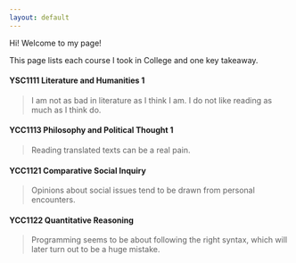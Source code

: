 ```yaml
---
layout: default
---
```


Hi! Welcome to my page! 

This page lists each course I took in College and one key takeaway.

#### YSC1111 Literature and Humanities 1

> I am not as bad in literature as I think I am. I do not like reading as much as I think do.

#### YCC1113 Philosophy and Political Thought 1

> Reading translated texts can be a real pain.

#### YCC1121 Comparative Social Inquiry

> Opinions about social issues tend to be drawn from personal encounters.

#### YCC1122 Quantitative Reasoning

> Programming seems to be about following the right syntax, which will later turn out to be a huge mistake.



